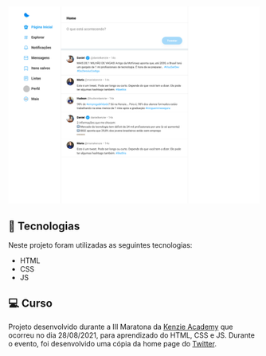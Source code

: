 <p align="center">
 <img src="./assets/.github/twitter.png" alt="template"  width="900px"/>
</p>

## 🚀 Tecnologias

Neste projeto foram utilizadas as seguintes tecnologias:

- HTML
- CSS
- JS

## 💻 Curso

Projeto desenvolvido durante a III Maratona da [Kenzie Academy](https://kenzie.com.br/) que ocorreu no dia 28/08/2021, para aprendizado do HTML, CSS e JS. Durante o evento, foi desenvolvido uma cópia da home page do [Twitter](https://twitter.com/).